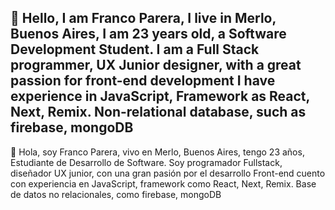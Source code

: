 👋 Hello, I am Franco Parera, I live in Merlo, Buenos Aires, I am 23 years old, a Software Development Student.
I am a Full Stack programmer, UX Junior designer, with a great passion for front-end development I have experience in JavaScript, Framework as React, Next, Remix.
Non-relational database, such as firebase, mongoDB
-
👋 Hola, soy Franco Parera, vivo en Merlo, Buenos Aires, tengo 23 años, Estudiante de Desarrollo de Software.
Soy programador Fullstack, diseñador UX junior, con una gran pasión por el desarrollo Front-end cuento con experiencia en JavaScript, framework como React, Next, Remix.
Base de datos no relacionales, como firebase, mongoDB
<!---
francoluca35/francoluca35 is a ✨ special ✨ repository because its `README.md` (this file) appears on your GitHub profile.
You can click the Preview link to take a look at your changes.
--->
